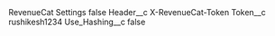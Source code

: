 <?xml version="1.0" encoding="UTF-8"?>
<CustomMetadata xmlns="http://soap.sforce.com/2006/04/metadata" xmlns:xsi="http://www.w3.org/2001/XMLSchema-instance" xmlns:xsd="http://www.w3.org/2001/XMLSchema">
    <label>RevenueCat Settings</label>
    <protected>false</protected>
    <values>
        <field>Header__c</field>
        <value xsi:type="xsd:string">X-RevenueCat-Token</value>
    </values>
    <values>
        <field>Token__c</field>
        <value xsi:type="xsd:string">rushikesh1234</value>
    </values>
    <values>
        <field>Use_Hashing__c</field>
        <value xsi:type="xsd:boolean">false</value>
    </values>
</CustomMetadata>
